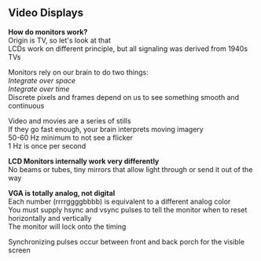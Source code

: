 ## Video Displays
**How do monitors work?**  
Origin is TV, so let's look at that  
LCDs work on different principle, but all signaling was
derived from 1940s TVs  

Monitors rely on our brain to do two things:  
*Integrate over space*  
*Integrate over time*  
Discrete pixels and frames depend on us to see something
smooth and continuous  

Video and movies are a series of stills  
If they go fast enough, your brain interprets moving imagery  
50-60 Hz minimum to not see a flicker  
1 Hz is once per second  

**LCD Monitors internally work very differently**  
No beams or tubes, tiny mirrors that allow light through or
send it out of the way  

**VGA is totally analog, not digital**  
Each number (rrrrggggbbbb) is equivalent to a different
analog color  
You must supply hsync and vsync pulses to tell the monitor when to
reset horizontally and vertically  
The monitor will lock onto the timing  

Synchronizing pulses occur between front and back porch for
the visible screen  
